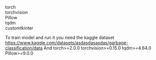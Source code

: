 torch                
torchvision           
Pillow                  
tqdm                    
customtkinter

To train model and run it you need the kaggle dataset https://www.kaggle.com/datasets/asdasdasasdas/garbage-classification/data 
And 
torch>=2.0.0
torchvision>=0.15.0
tqdm>=4.64.0
Pillow>=9.0.0
